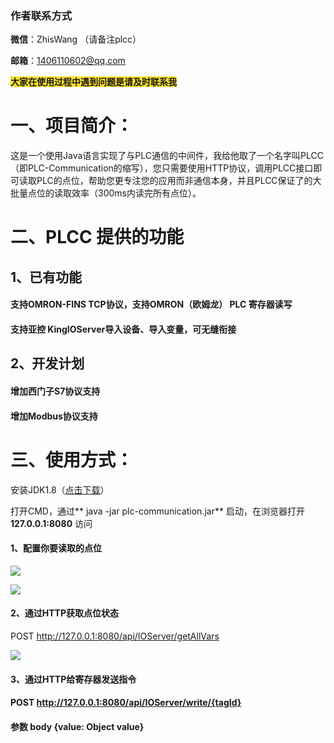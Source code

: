 ### 作者联系方式
**微信**：ZhisWang （请备注plcc）

**邮箱**：1406110602@qq.com

**<font style="background-color:#FBDE28;">大家在使用过程中遇到问题是请及时联系我</font>**

# 一、项目简介：
这是一个使用Java语言实现了与PLC通信的中间件，我给他取了一个名字叫PLCC（即PLC-Communication的缩写），您只需要使用HTTP协议，调用PLCC接口即可读取PLC的点位，帮助您更专注您的应用而非通信本身，并且PLCC保证了的大批量点位的读取效率（300ms内读完所有点位）。 

# 二、PLCC 提供的功能
## 1、已有功能
#### 支持OMRON-FINS TCP协议，支持OMRON（欧姆龙） PLC 寄存器读写
#### 支持亚控 KingIOServer导入设备、导入变量，可无缝衔接

## 2、开发计划
#### 增加西门子S7协议支持
#### 增加Modbus协议支持


# 三、使用方式：
安装JDK1.8（[点击下载](https://www.oracle.com/java/technologies/downloads/#java8)）

打开CMD，通过** java -jar plc-communication.jar** 启动，在浏览器打开**127.0.0.1:8080** 访问



#### 1、配置你要读取的点位
![](https://cdn.nlark.com/yuque/0/2024/png/12485503/1731480684581-444d2791-35ba-4b02-988c-01dc0dcc40ee.png)

![](https://cdn.nlark.com/yuque/0/2024/png/12485503/1731483500450-c0afb753-0d32-40c7-8b34-6eed957a5a70.png)



#### 2、通过HTTP获取点位状态 
POST <font style="color:rgb(33, 33, 33);">http://127.0.0.1:8080/api/IOServer/getAllVars</font>

![](https://cdn.nlark.com/yuque/0/2024/png/12485503/1731484906412-db592585-8c2e-4efe-947e-a7f7bd03f0b1.png)


#### 3、通过HTTP给寄存器发送指令
#### POST <font style="color:rgb(33, 33, 33);">http://127.0.0.1:8080/api/IOServer/write/{tagId}</font>
#### 参数 body {value: Object value}





